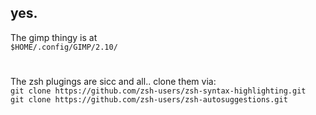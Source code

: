 ## yes.

The gimp thingy is at </br>
```$HOME/.config/GIMP/2.10/```

#
The zsh plugings are sicc and all.. clone them via:</br>
```git clone https://github.com/zsh-users/zsh-syntax-highlighting.git```</br>
```git clone https://github.com/zsh-users/zsh-autosuggestions.git```
